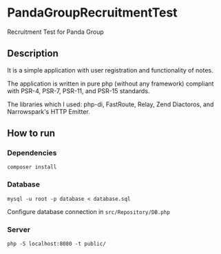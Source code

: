 # PandaGroupRecruitmentTest
Recruitment Test for Panda Group 

## Description
It is a simple application with user registration and functionality of notes.

The application is written in pure php (without any framework) compliant with PSR-4, PSR-7, PSR-11, and PSR-15 standards.

The libraries which I used: php-di, FastRoute, Relay, Zend Diactoros, and Narrowspark's HTTP Emitter.

## How to run
 
 ### Dependencies
    composer install
 ### Database
    mysql -u root -p database < database.sql
Configure database connection in `src/Repository/DB.php`
 ### Server
    php -S localhost:8080 -t public/
  
